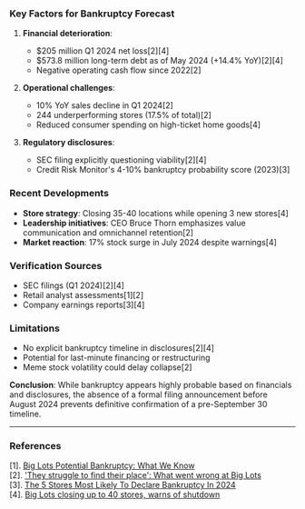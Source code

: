 ### Key Factors for Bankruptcy Forecast  
1. **Financial deterioration**:  
   - $205 million Q1 2024 net loss[2][4]  
   - $573.8 million long-term debt as of May 2024 (+14.4% YoY)[2][4]  
   - Negative operating cash flow since 2022[2]  

2. **Operational challenges**:  
   - 10% YoY sales decline in Q1 2024[2]  
   - 244 underperforming stores (17.5% of total)[2]  
   - Reduced consumer spending on high-ticket home goods[4]  

3. **Regulatory disclosures**:  
   - SEC filing explicitly questioning viability[2][4]  
   - Credit Risk Monitor's 4-10% bankruptcy probability score (2023)[3]  

### Recent Developments  
- **Store strategy**: Closing 35-40 locations while opening 3 new stores[4]  
- **Leadership initiatives**: CEO Bruce Thorn emphasizes value communication and omnichannel retention[2]  
- **Market reaction**: 17% stock surge in July 2024 despite warnings[4]  

### Verification Sources  
- SEC filings (Q1 2024)[2][4]  
- Retail analyst assessments[1][2]  
- Company earnings reports[3][4]  

### Limitations  
- No explicit bankruptcy timeline in disclosures[2][4]  
- Potential for last-minute financing or restructuring  
- Meme stock volatility could delay collapse[2]  

**Conclusion**: While bankruptcy appears highly probable based on financials and disclosures, the absence of a formal filing announcement before August 2024 prevents definitive confirmation of a pre-September 30 timeline.  

---

### References  
[1]. [Big Lots Potential Bankruptcy: What We Know](https://retailwire.com/big-lots-potential-bankruptcy-what-we-know/)  
[2]. ['They struggle to find their place': What went wrong at Big Lots](https://www.modernretail.co/operations/they-struggle-to-find-their-place-what-went-wrong-at-big-lots/)  
[3]. [The 5 Stores Most Likely To Declare Bankruptcy In 2024](https://www.iheart.com/content/2023-12-26-the-5-stores-most-likely-to-declare-bankruptcy-in-2024/)  
[4]. [Big Lots closing up to 40 stores, warns of shutdown](https://fortune.com/2024/07/11/big-lots-warns-it-may-go-out-of-business/)